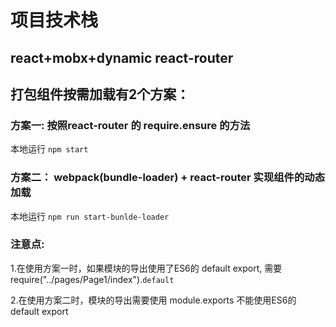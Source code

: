 # 项目技术栈
## react+mobx+dynamic react-router 



## 打包组件按需加载有2个方案：
  ### 方案一: 按照react-router 的 require.ensure 的方法
  本地运行  `npm start`

  ### 方案二： webpack(bundle-loader) + react-router 实现组件的动态加载
  本地运行  `npm run start-bunlde-loader`
  
  ### 注意点:
  1.在使用方案一时，如果模块的导出使用了ES6的 default export, 需要 require("../pages/Page1/index").`default`

  2.在使用方案二时，模块的导出需要使用 module.exports 不能使用ES6的 default export

